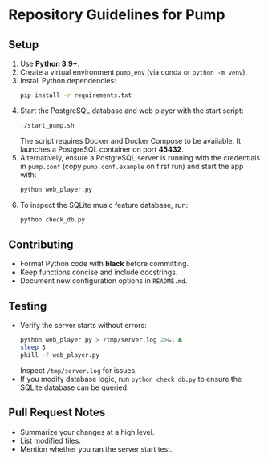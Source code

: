 # Repository Guidelines for Pump

## Setup

1. Use **Python 3.9+**.
2. Create a virtual environment `pump_env` (via conda or `python -m venv`).
3. Install Python dependencies:
   ```bash
   pip install -r requirements.txt
   ```
4. Start the PostgreSQL database and web player with the start script:
   ```bash
   ./start_pump.sh
   ```
   The script requires Docker and Docker Compose to be available. It launches a
   PostgreSQL container on port **45432**.
5. Alternatively, ensure a PostgreSQL server is running with the credentials in
   `pump.conf` (copy `pump.conf.example` on first run) and start the app with:
   ```bash
   python web_player.py
   ```
6. To inspect the SQLite music feature database, run:
   ```bash
   python check_db.py
   ```

## Contributing

- Format Python code with **black** before committing.
- Keep functions concise and include docstrings.
- Document new configuration options in `README.md`.

## Testing

- Verify the server starts without errors:
  ```bash
  python web_player.py > /tmp/server.log 2>&1 &
  sleep 3
  pkill -f web_player.py
  ```
  Inspect `/tmp/server.log` for issues.
- If you modify database logic, run `python check_db.py` to ensure the SQLite
  database can be queried.

## Pull Request Notes

- Summarize your changes at a high level.
- List modified files.
- Mention whether you ran the server start test.
